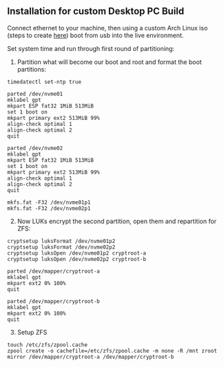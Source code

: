 ## Installation for custom Desktop PC Build
Connect ethernet to your machine, then using a custom Arch Linux iso (steps to create [here](https://www.github.com/OskergMonReap/arch_on_zed_fs)) boot from usb into the live environment.

Set system time and run through first round of partitioning:

1. Partition what will become our boot and root and format the boot partitions:
```
timedatectl set-ntp true

parted /dev/nvme01
mklabel gpt
mkpart ESP fat32 1MiB 513MiB
set 1 boot on
mkpart primary ext2 513MiB 99%
align-check optimal 1
align-check optimal 2
quit

parted /dev/nvme02
mklabel gpt
mkpart ESP fat32 1MiB 513MiB
set 1 boot on
mkpart primary ext2 513MiB 99%
align-check optimal 1
align-check optimal 2
quit

mkfs.fat -F32 /dev/nvme01p1
mkfs.fat -F32 /dev/nvme02p1
```

2. Now LUKs encrypt the second partition, open them and repartition for ZFS:
```
cryptsetup luksFormat /dev/nvme01p2
cryptsetup luksFormat /dev/nvme02p2
cryptsetup luksOpen /dev/nvme01p2 cryptroot-a
cryptsetup luksOpen /dev/nvme02p2 cryptroot-b

parted /dev/mapper/cryptroot-a
mklabel gpt
mkpart ext2 0% 100%
quit

parted /dev/mapper/cryptroot-b
mklabel gpt
mkpart ext2 0% 100%
quit
```

3. Setup ZFS
```
touch /etc/zfs/zpool.cache
zpool create -o cachefile=/etc/zfs/zpool.cache -m none -R /mnt zroot mirror /dev/mapper/cryptroot-a /dev/mapper/cryptroot-b
```
